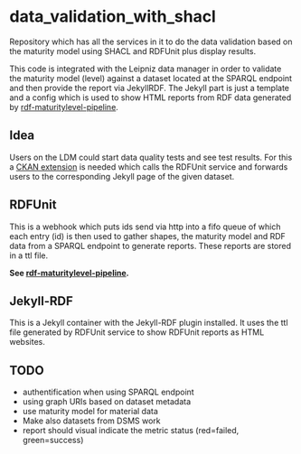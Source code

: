 # data_validation_with_shacl
Repository which has all the services in it to do the data validation based on the maturity model using SHACL and RDFUnit plus display results.

This code is integrated with the Leipniz data manager in order to validate the maturity model (level) against a dataset located at the SPARQL endpoint and then provide the report via JekyllRDF.
The Jekyll part is just a template and a config which is used to show HTML reports from RDF data generated by [rdf-maturitylevel-pipeline](https://github.com/AKSW/rdf-maturitylevel-pipeline).


## Idea
Users on the LDM could start data quality tests and see test results.
For this a [CKAN extension](https://github.com/stream-project/ckanext-qualityreports) is needed which calls the RDFUnit service and forwards users to the corresponding Jekyll page of the given dataset.

## RDFUnit
This is a webhook which puts ids send via http into a fifo queue of which each entry (id) is then used to gather shapes, the maturity model and RDF data from a SPARQL endpoint to generate reports.
These reports are stored in a ttl file.

**See [rdf-maturitylevel-pipeline](https://github.com/AKSW/rdf-maturitylevel-pipeline).**

## Jekyll-RDF
This is a Jekyll container with the Jekyll-RDF plugin installed. It uses the ttl file generated by RDFUnit service to show RDFUnit reports as HTML websites.

## TODO

* authentification when using SPARQL endpoint
* using graph URIs based on dataset metadata
* use maturity model for material data
* Make also datasets from DSMS work
* report should visual indicate the metric status (red=failed, green=success)
